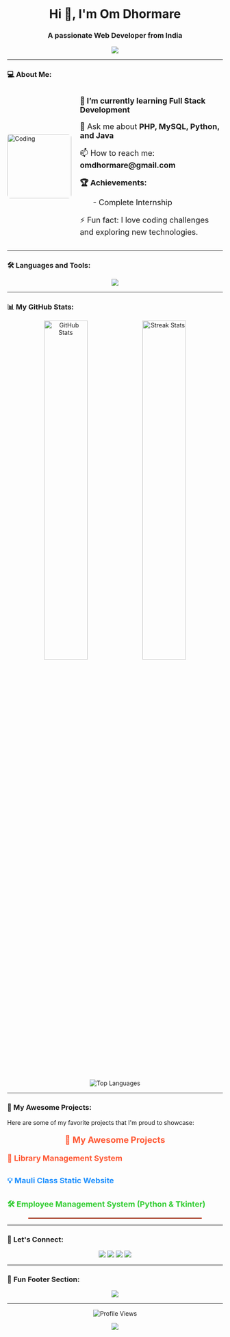 <!-- Om Dhormare - GitHub Profile -->

<h1 align="center">Hi 👋, I'm Om Dhormare</h1>
<h3 align="center">A passionate Web Developer from India</h3>

<p align="center">
  <img src="https://readme-typing-svg.herokuapp.com?color=F7B93E&lines=PHP+%7C+Python+%7C+Java+Developer;Passionate+about+Web+Development;Always+Learning+New+Technologies...&center=true&width=500&height=50">
</p>

---

### 💻 About Me:
<div style="display: flex; align-items: center; justify-content: center; gap: 20px;">
  <!-- Coding Image on the Left -->
  <img src="https://i.imgur.com/T0Q4R7n.png" alt="Coding" width="150" height="150" style="border-radius: 8px;"/>

  <!-- Text Content on the Right -->
  <div>
    <p style="font-size: 18px; font-weight: bold;">🌱 I’m currently learning <strong>Full Stack Development</strong></p>
    <p style="font-size: 18px;">💬 Ask me about <strong>PHP, MySQL, Python, and Java</strong></p>
    <p style="font-size: 18px;">📫 How to reach me: <strong>omdhormare@gmail.com</strong></p>
    <p style="font-size: 18px; font-weight: bold;">🏆 Achievements:</p>
    <ul style="font-size: 18px; list-style-type: none;">
      <li>- Complete Internship</li>
    </ul>
    <p style="font-size: 18px;">⚡ Fun fact: I love coding challenges and exploring new technologies.</p>
  </div>
</div>

---

### 🛠️ Languages and Tools:
<p align="center">
  <img src="https://skillicons.dev/icons?i=php,mysql,python,java,html,css,js,git,github" />
</p>

---

### 📊 My GitHub Stats:
<p align="center">
  <img src="https://github-readme-stats.vercel.app/api?username=omdhormare&show_icons=true&theme=radical" alt="GitHub Stats" width="45%"/>
  <img src="https://github-readme-streak-stats.herokuapp.com?user=omdhormare&theme=radical" alt="Streak Stats" width="45%"/>
</p>
<p align="center">
  <img src="https://github-readme-stats.vercel.app/api/top-langs/?username=omdhormare&layout=compact&theme=radical" alt="Top Languages" />
</p>

---

### 🌟 My Awesome Projects:
Here are some of my favorite projects that I'm proud to showcase:

<p align="center" style="font-size: 20px; font-weight: bold; color: #FF5733;">🌟 My Awesome Projects</p>
<p align="center" style="font-size: 16px; color: #333;">

  <span style="font-size: 18px; color: #FF5733; font-weight: bold;">📝 <a href="http://librarymanagementsystem123.infinityfreeapp.com" style="color: #FF5733; text-decoration: none; font-size: 18px;">Library Management System</a></span><br><br>
  
  <span style="font-size: 18px; color: #1E90FF; font-weight: bold;">💡 <a href="http://mauliclass.wuaze.com" style="color: #1E90FF; text-decoration: none; font-size: 18px;">Mauli Class Static Website</a></span><br><br>
  
  <span style="font-size: 18px; color: #32CD32; font-weight: bold;">🛠️ <a href="https://github.com/omdhormare/employee-management-system" style="color: #32CD32; text-decoration: none; font-size: 18px;">Employee Management System (Python & Tkinter)</a></span>
</p>

<div align="center">
  <hr style="width: 80%; border: 1px solid #FF5733;">
</div>

---

### 🤝 Let's Connect:
<p align="center">
  <a href="https://github.com/omdhormare"><img src="https://img.shields.io/badge/GitHub-333?style=for-the-badge&logo=github&logoColor=white"></a>
  <a href="https://linkedin.com/in/yourprofile"><img src="https://img.shields.io/badge/LinkedIn-0077B5?style=for-the-badge&logo=linkedin&logoColor=white"></a>
  <a href="mailto:omdhormare@gmail.com"><img src="https://img.shields.io/badge/Email-D14836?style=for-the-badge&logo=gmail&logoColor=white"></a>
  <a href="https://codebyom.youtube.com"><img src="https://img.shields.io/badge/YouTube-FF0000?style=for-the-badge&logo=youtube&logoColor=white"></a>
</p>

---

### 🚀 **Fun Footer Section**:
<p align="center">
  <img src="https://readme-typing-svg.herokuapp.com?color=FF5733&lines=Thank+You+for+Visiting!;Happy+Coding!+🚀;Let's+Connect+and+Grow+Together!" />
</p>

---

<p align="center">
  <img src="https://komarev.com/ghpvc/?username=omdhormare&style=for-the-badge" alt="Profile Views" />
</p>

<p align="center">
  <img src="https://img.shields.io/static/v1?label=Code+with+Om&message=Keep+Learning!&color=blueviolet&style=for-the-badge" />
</p>
